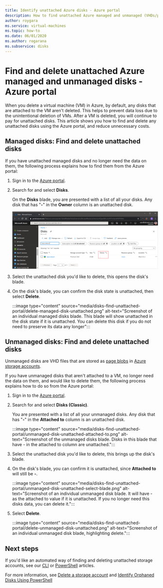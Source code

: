 ```yaml
---
title: Identify unattached Azure disks - Azure portal
description: How to find unattached Azure managed and unmanaged (VHDs/page blobs) disks by using the Azure portal.
author: roygara
ms.service: virtual-machines
ms.topic: how-to
ms.date: 06/01/2020
ms.author: rogarana
ms.subservice: disks
---
```


# Find and delete unattached Azure managed and unmanaged disks - Azure portal

When you delete a virtual machine (VM) in Azure, by default, any disks that are attached to the VM aren't deleted. This helps to prevent data loss due to the unintentional deletion of VMs. After a VM is deleted, you will continue to pay for unattached disks. This article shows you how to find and delete any unattached disks using the Azure portal, and reduce unnecessary costs.

## Managed disks: Find and delete unattached disks

If you have unattached managed disks and no longer need the data on them, the following process explains how to find them from the Azure portal:

1. Sign in to the [Azure portal](https://portal.azure.com/).
1. Search for and select **Disks**.

    On the **Disks** blade, you are presented with a list of all your disks. Any disk that has "**-**" in the **Owner** column is an unattached disk.

    [![Screenshot of the managed disks blade, if a disk has - in the Owner column, it is an unattached disk.](media/disks-find-unattached-portal/managed-disk-unattached-owner.png)](media/disks-find-unattached-portal/managed-disk-owner-unattached.png#lightbox)

1. Select the unattached disk you'd like to delete, this opens the disk's blade.
1. On the disk's blade, you can confirm the disk state is unattached, then select **Delete**.

    :::image type="content" source="media/disks-find-unattached-portal/delete-managed-disk-unattached.png" alt-text="Screenshot of an individual managed disks blade. This blade will show unattached in the disk state if it is unattached. You can delete this disk if you do not need to preserve its data any longer":::

## Unmanaged disks: Find and delete unattached disks

Unmanaged disks are VHD files that are stored as [page blobs](/rest/api/storageservices/understanding-block-blobs--append-blobs--and-page-blobs#about-page-blobs) in [Azure storage accounts](../storage/common/storage-account-overview.md).

If you have unmanaged disks that aren't attached to a VM, no longer need the data on them, and would like to delete them, the following process explains how to do so from the Azure portal:

1. Sign in to the [Azure portal](https://portal.azure.com/).
1. Search for and select **Disks (Classic)**.

    You are presented with a list of all your unmanaged disks. Any disk that has "**-**" in the **Attached to** column is an unattached disk.

    :::image type="content" source="media/disks-find-unattached-portal/unmanaged-disk-unattached-attached-to.png" alt-text="Screenshot of the unmanaged disks blade. Disks in this blade that have - in the attached to column are unattached.":::

1. Select the unattached disk you'd like to delete, this brings up the disk's blade.

1. On the disk's blade, you can confirm it is unattached, since **Attached to** will still be **-**.

    :::image type="content" source="media/disks-find-unattached-portal/unmanaged-disk-unattached-select-blade.png" alt-text="Screenshot of an individual unmanaged disk blade. It will have - as the attached to value if it is unattached. If you no longer need this disks data, you can delete it.":::

1. Select **Delete**.

    :::image type="content" source="media/disks-find-unattached-portal/delete-unmanaged-disk-unattached.png" alt-text="Screenshot of an individual unmanaged disk blade, highlighting delete.":::

## Next steps

If you'd like an automated way of finding and deleting unattached storage accounts, see our [CLI](linux/find-unattached-disks.md) or [PowerShell](windows/find-unattached-disks.md) articles.

For more information, see [Delete a storage account](../storage/common/storage-account-create.md#delete-a-storage-account) and [Identify Orphaned Disks Using PowerShell](/archive/blogs/ukplatforms/azure-cost-optimisation-series-identify-orphaned-disks-using-powershell)
